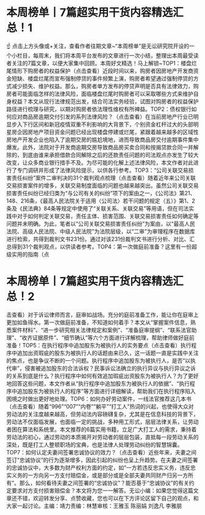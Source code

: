 # 本周榜单丨7篇超实用干货内容精选汇总！​1

☝ 点击上方头像或+关注，查看作者往期文章~“本周榜单”是无讼研究院开设的一个小栏目，每周末，我们将本周平台发布的文章进行一次小结，整理出本周最受读者关注的7篇文章，以便大家集中回顾。本周好文精选！马上解锁~TOP1：楼盘烂尾情形下购房者的权益保护（点击查看）近段时间以来，购房者因房地产开发商资金短缺、楼盘烂尾而宣布强制停贷的事件频繁上演，购房者希望通过强制停贷的方式减少损失、维护权益。那么，购房者单方发布的停贷声明是否具有法律效力，购房者可能面临怎样的法律风险，面临楼盘烂尾时购房者可以采取哪些方式来维护自身权益？本文从现行法律规范出发，结合司法实务经验，试图对购房者的权益保护路径进行梳理与研究，以期对购房者依法理性维权有所裨益。TOP2：债权银行如何应对商品房逾期交付引发的系列法律风险？（点击查看）在当前房地产行业已明显步入下行区间和新冠疫情双重不利影响的大背景下，个别资金杠杆过大的头部明星房企因房地产项目资金问题已经出现楼盘停建或烂尾，紧跟着越来越多的区域性房地产开发企业也陷入了逾期交房的尴尬境地，进而导致商品房交付逾期事件集中爆发。此外，法院对于开发商逾期交房导致商品房买卖合同和按揭贷款合同一并解除的，到底由谁来承担借款合同解除之后的还款责任问题的司法观点亦发生了较大改变，让众多商业银行措手不及。为尽可能的化解上述法律风险，本文作者对此进行了专门调研并形成了法律风险提示，以供各行参考。TOP3：“公司关联交易损害责任纠纷”案件二审判决的31个裁判观点梳理（点击查看）随着近年来公司关联交易损害案件的增多，关联交易制度面临的问题也越来越突出。虽然公司关联交易损害责任纠纷已经归类为“与公司有关的纠纷”项下的案由之一，《公司法》第21、148、216条，《最高人民法院关于适用〈公司法〉若干问题的规定（五）》第1、2条及《民法典》84条等规定中使用了“关联关系、关联交易”等用语，但在司法实践中对于如何判定关联交易，责任主体、损害范围、关联交易损害责任如何确定等问题并未明确。为此，笔者以“公司关联交易损害责任纠纷”为案由，以“最高人民法院、高级人民法院、中级人民法院”为法院层级，以“二审”为审理程序在数据库进行检索，共得到裁判文书231份。通过对该231份裁判文书进行分析、对比、汇总得到31个裁判观点，以供读者参考。TOP4：第一次做庭前准备？这里有一份超级实用的指南（点

# 本周榜单丨7篇超实用干货内容精选汇总！​2

击查看）对于诉讼律师而言，庭审如战场。充分的庭前准备工作，能让你在庭审上更加如鱼得水。第一次做庭前准备，不知道如何着手？本文从“掌握案件信息，熟悉案件材料”、“进一步研究相关法律规定和案例”、“准备庭审提纲”、“联系法官助理”、“收齐证据原件”、“细节确认”等六个方面进行详解梳理，帮助律师做好庭前准备！TOP5：在执行程序中追加股东为被执行人的实务要点（点击查看）执行程序中追加出资瑕疵的股东为被执行人的话题由来已久，这一话题一直是实践中关注的焦点，也是争议不断的一个问题。执行程序中追加股东为被执行人，是否“以执代审”，侵害被追加股东的合法诉权？民事诉讼法确立的执行异议与执行异议之诉的关系到底是什么？执行程序中如何有效追加瑕疵出资股东为被执行人？为了更好地回答这些问题，本文作者从“执行程序中追加股东为被执行人的依据”、“执行程序中追加股东为被执行人的程序”等方面进行详细解读，帮助我们在执行程序陷入困境之时做出更好地处理。TOP6：如何办好劳动案件，一线法官推荐这几本书（点击查看）随着“996”“007”“内卷”“躺平”“打工人”热词的兴起，也使得大众对劳动法的关注度越来越高，但劳动法内容磅礴复杂，尤其是在信息科技的背景下，劳动法不仅面临发展，也面临一定的挑战，多种用工形式，层层法律关系，让劳动者困在算法和系统里。本文推荐的6篇实用书籍，立足广大打工人的需求，秉持着劳动法的初心，通过劳动的本质揭开对劳动者的层层包装，直抵每一段劳动关系的深处，既是打工人整顿职场的宝典，也是法律人处理劳动纠纷的智慧锦囊。TOP7：如何认定夫妻间签署忠诚协议的效力？（点击查看）近些年来，夫妻之间签订“忠诚协议”的行为逐渐增多，因此引起的纠纷也呈上升趋势。在夫妻之间签署的忠诚协议中，大多数为财产权利方面的约定，如“一方若违反忠实义务，违反忠实义务的一方向另一方支付赔偿金，或是部分或是全部夫妻共同财产归另一方所有”。那么，如何看待夫妻之间签署的“忠诚协议”？能否基于“忠诚协议”的有关约定要求对方支付损害赔偿金？本文将为您一一解答。无讼小编：如果您觉得这篇文章还不错，欢迎转发分享、点赞收藏，您也可以在下方评论区留下自己的观点，和大家一起讨论。主编：靖力责编：林慧审核：王雅玉 陈丽娟 刘逸凡 李雅朋

